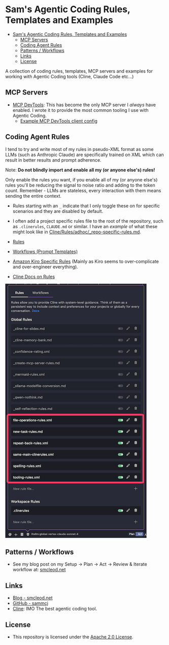 # Sam's Agentic Coding Rules, Templates and Examples

- [Sam's Agentic Coding Rules, Templates and Examples](#sams-agentic-coding-rules-templates-and-examples)
  - [MCP Servers](#mcp-servers)
  - [Coding Agent Rules](#coding-agent-rules)
  - [Patterns / Workflows](#patterns--workflows)
  - [Links](#links)
  - [License](#license)

A collection of coding rules, templates, MCP servers and examples for working with Agentic Coding tools (Cline, Claude Code etc...)

## MCP Servers

- [MCP DevTools](https://github.com/sammcj/mcp-devtools): This has become the only MCP server I _always_ have enabled. I wrote it to provide the most common tooling I use with Agentic Coding.
  - [Example MCP DevTools client config](https://github.com/sammcj/agentic-coding/blob/main/MCP/mcp-config-mvp.json)

## Coding Agent Rules

I tend to try and write most of my rules in pseudo-XML format as some LLMs (such as Anthropic Claude) are specifically trained on XML which can result in better results and prompt adherence.

Note: **Do not blindly import and enable all my (or anyone else's) rules!**

Only enable the rules you want, if you enable all of my (or anyone else's) rules you'll be reducing the signal to noise ratio and adding to the token count. Remember - LLMs are stateless, every interaction with them means sending the entire context.

- Rules starting with an `_` indicate that I only toggle these on for specific scenarios and they are disabled by default.
- I often add a project specific rules file to the root of the repository, such as `.clinerules`, `CLAUDE.md` or similar. I have an _example_ of what these might look like in [Cline/Rules/adhoc/_repo-specific-rules.md](./Cline/Rules/adhoc/_repo-specific-rules.md).

- [Rules](./Cline/Rules/)
- [Workflows (Prompt Templates)](./Cline/Workflows/)
- [Amazon Kiro Specific Rules](./Kiro/kiro-specific-rules.md) (Mainly as Kiro seems to over-complicate and over-engineer everything).
- [Cline Docs on Rules](https://docs.cline.bot/features/cline-rules)

![Rules Toggled In Cline](clinerules.png)

## Patterns / Workflows

- See my blog post on my Setup -> Plan -> Act -> Review & Iterate workflow at: [smcleod.net](https://smcleod.net)

## Links

- [Blog - smcleod.net](https://smcleod.net)
- [GitHub - sammcj](https://github.com/sammcj)
- [Cline](https://cline.bot): IMO The best agentic coding tool.

## License

- This repository is licensed under the [Apache 2.0 License](./LICENSE).
